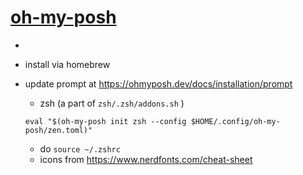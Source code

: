 # [oh-my-posh](https://ohmyposh.dev/)

-
- install via homebrew
- update prompt at <https://ohmyposh.dev/docs/installation/prompt>

  - zsh (a part of `zsh/.zsh/addons.sh` )

  ```shell
  eval "$(oh-my-posh init zsh --config $HOME/.config/oh-my-posh/zen.toml)"
  ```

  - do `source ~/.zshrc`
  - icons from <https://www.nerdfonts.com/cheat-sheet>
